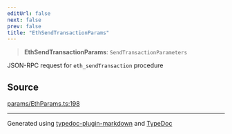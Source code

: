 ```yaml
---
editUrl: false
next: false
prev: false
title: "EthSendTransactionParams"
---
```


> **EthSendTransactionParams**: `SendTransactionParameters`

JSON-RPC request for `eth_sendTransaction` procedure

## Source

[params/EthParams.ts:198](https://github.com/evmts/tevm-monorepo/blob/main/packages/actions-types/src/params/EthParams.ts#L198)

***
Generated using [typedoc-plugin-markdown](https://www.npmjs.com/package/typedoc-plugin-markdown) and [TypeDoc](https://typedoc.org/)
